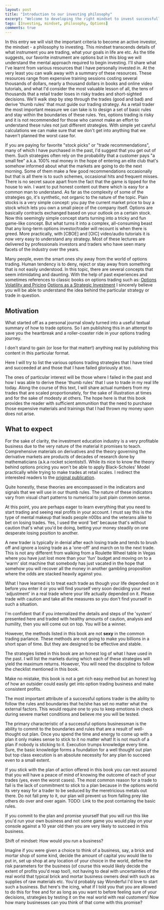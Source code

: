 ```yaml
---
layout: post
title: "Introduction to our investing philosophy"
excerpt: "Welcome to developing the right mindset to invest successfully"
tags: [Investing, mindset, philosophy, Options]
comments: true
---
```


In this entry we will visit the important criteria to become an active
investor, the mindset - a philosophy to investing. This mindset
transcends details of what instrument you are trading, what your goals
in life are etc. As the title suggests, our favorite instrument are
options but in this blog we will understand the mental approach required to
begin investing. I'll share what I've learnt from various resources that I have personally invested in. At the
very least you can walk away with a summary of these resources. These
resources range from expensive training sessions costing several
thousands of dollars, nearly a thousand dollars in books and online
video tutorials, and what I'd consider the most valuable lesson of
all, the tens of thousands that a retail trader loses in risky trades and
short-sighted decisions.  We'll walk step by step through the trades
(good and bad) and derive 'thumb rules' that must guide our trading
strategy. As a retail trader the most important measure we can take is
to design a set of basic rules and stay within the boundaries of these
rules. Yes, options trading is risky and it is not recommended for
those who cannot make an effort to understand these rules not just
different strategies. With simple yet careful calculations we can make
sure that we don't get into anything that we haven't planned the worst case
for.

If you are paying for favorite "stock picks" or "trade recommendations",
 many of which I have purchased in the past, I'd suggest that you get
 out of them. Such strategies often rely on the probability that a customer
 pays "a small fee" a.k.a. 100% real money in the hope of
 entering an elite club that's somehow informed about what the markets
 are going to do the next morning. Some of them make a few good
 recommendations occasionally but that is all there is to such
 schemes, occasional hits and frequent misses. There is no secret
 sauce apart from the fact that the game is tipped for the house to
 win. I want to put honest content out there which is easy for a common man to
understand. As far as the complexity of some of the strategies go,
 it's synthetic, not organic to the nature of the topic. Plain stocks
is a very simple concept: you pay the current market price to buy a
 stock which lets you own a small piece of the company itself. Options
 are basically contracts exchanged based on your outlook on a certain
 stock. Now this seemingly simple concept starts turning into a tricky
 and fun game-like concept. But what turns it into a complex,
 all-consuming beast that any long-term options investor/trader will
 recount is when there is greed. More practically, with [CBOE] and [OIC] video/audio tutorials it is now very
easy to understand any strategy. Most of these lectures
are delivered by professionals investors and traders who have seen many facets of
the industry over the years.

Many people, even the
smart ones shy away from the world of options trading. Human tendency
is to deny, reject or stay away from something that is not easily
understood. In this topic, there are several concepts that seem
intimidating and daunting. With the help of past experiences and
sometimes references to classic books on options trading such as:
[Options
Volatility and Pricing](http://www.amazon.com/Option-Volatility-amp-Pricing-Strategies/dp/155738486X/ref=sr_1_2?s=books&ie=UTF8&qid=1435645553&sr=1-2&keywords=options+volatility+and+pricing) [Options as a Strategic
Investment](http://www.amazon.com/Options-Strategic-Investment-Lawrence-McMillan/dp/0735204659/ref=sr_1_1?s=books&ie=UTF8&qid=1435645661&sr=1-1&keywords=options+as+a+strategic+investment)
I sincerely believe you will be able to understand the idea behind the
particular strategy or trade in question.

## Motivation
 What started off as a personal journal slowly turned into a useful
 textual summary of how to trade options. So I am publishing this in
 an attempt to save you the heartbreak and a roller-coaster ride in
 your options trading journey.

 I don't stand to gain (or lose for that matter!) anything real by
 publishing this content in this particular format. 

 Here I will try to list the various options trading strategies that I have tried and succeeded at and those that I have failed gloriously at too.

 The ones of particular interest will be those where I failed in the
 past and how I was able to derive these 'thumb rules' that I use to
 trade in my real life today. Along the course of this text, I will
 share actual numbers from my trades that are scaled proportionately,
 for the sake of illustration at times and for the sake of modesty at
 others. The hope here is that this book provides the reader with
 sufficient ammunition that the need to purchase those expensive
 materials and trainings that I had thrown my money upon does not
 arise.

## What to expect
 For the sake of clarity, the investment education industry is a very profitable business due to the very nature of the material it promises to teach. Comprehensive materials on derivatives and the theory governing the derivative markets are products of decades of research done by mathematicians (a.k.a rocket scientists!). While its nice to know the theory behind options pricing you won't be able to apply Black-Scholes' Model practically while trying to make trades at retail scales. I redirect the interested readers to the [original publication](https://dx.doi.org/10.1086%2F260062).

 Quite honestly, these theories are encompassed in the indicators and signals that we will use in our thumb rules. The nature of these indicators vary from visual chart patterns to numerical to just plain common sense.

 At this point, you are perhaps eager to learn everything that you need to start trading and seeing real profits in your account. I must say this is the type of mental makeup that leads people n00bs and the veterans alike to bet on losing trades. Yes, I used the word 'bet' because that's without caution that's what you'd be doing, betting your money steadily on one desperate losing position to another.

 A new trader is typically in denial after each losing trade and tends to brush off and ignore a losing trade as a 'one-off' and march on to the next trade. This is not any different from walking from a Roulette Wheel table in Vegas where you have just lost more than your 'fun' budget and moving on to a 'warm' slot machine that somebody has just vacated in the hope that somehow you will recover all the money in another gambling proposition where the odds are stacked heavily against you.

 What I have learned is to treat each trade as though your life depended on it before you enter it or you will find yourself very soon deciding your next 'adjustment' in a real trade where your life actually depended on it. Please trade with caution and take all the measures so you don't find yourself in such a situation.

 I'm confident that if you internalized the details and steps of the 'system' presented here and traded with healthy amounts of caution, analysis and humility, then you will come out on top. You will be a winner.

 However, the methods listed in this book are not **sexy** in the common trading parlance. These methods are not going to make you billions in a short span of time. But they are designed to be effective and stable.

 The strategies listed in this book are an honest log of what I have used in the past. I will list the markets during which each of these strategies will yield the maximum returns. However, You will need the discipline to follow the checklist mentioned in this book.

 Make no mistake, this book is not a get rich easy method but an honest log of how an outsider could easily get into option trading business and make consistent profits.

 The most important attribute of a successful options trader is the ability to follow the rules and boundaries that he/she has set no matter what the external factors. This would require one to you to keep emotions in check during severe market conditions and believe me you will be tested.

 The primary characteristic of a successful options businessman is the ability to commit to the boundaries and rules that are a result of well-thought out plan. Once you spend the time and energy to come up with a plan it only makes sense to stick to it no matter what! It is not much of a plan if nobody is sticking to it. Execution trumps knowledge every time. Sure, the basic knowledge forms a foundation for a well thought out plan but top class execution is an absolute necessity for any plan to succeed even to a small extent.

 If you stick with the plan of action offered in this book you can
 rest assured that you will have a peace of mind of knowing the outcome of each
 of your trades (yes, even the worst cases). The most common reason for a trade to fail is the
 lack of commitment to stick to a plan because in the options world
 its very easy for a trader to be seduced by the meretricious metals
 out there. Do not fall prey to it, our plan will prevent us from
 falling prey like others do over and over again.
TODO: Link to the post containing the basic rules.

 If you commit to the plan and promise yourself that you will run this like you'd run your own business and not some game you would play on your console against a 10 year old then you are very likely to succeed in this business.

 Shift of mindset: How would you run a business?

 Imagine if you were given a choice to think of a business, say, a
 brick and mortar shop of some kind, decide the amount of capital you
 would like to put in, set up shop at any location of your choice in
 the world, define the risk parameters for the business (of course
 this would likely decide the extent of profits you'd reap too!), not
 having to deal with uncertainties of the real world that typical
 brick and mortar business owners deal with such as supplies of raw
 materials etc. You'd probably say <span class="underline">Wonderful
 I'd love to start such a business</span>. But here's the icing, what
 if I told you that you are allowed to do this for free and for as
 long as you want to before feeling sure of your decisions, strategies
 by testing it on the real world with real customers! Now how many
 businesses can you think of that come with this promise?


<!-- more -->
